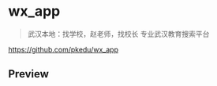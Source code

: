 # wx_app

> 武汉本地：找学校，赵老师，找校长
> 专业武汉教育搜索平台

https://github.com/pkedu/wx_app

## Preview



<!--
other config backup

,
      {
        "pagePath": "pages/contact/contact",
        "text": "联系我们",
        "iconPath": "assets/contact.png",
        "selectedIconPath": "assets/contact-active.png"
      }
 -->
